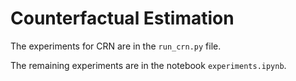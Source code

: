 # Counterfactual Estimation

The experiments for CRN are in the `run_crn.py` file.

The remaining experiments are in the notebook `experiments.ipynb`.